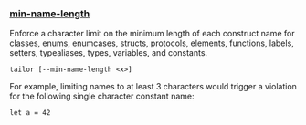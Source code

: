 ### [min-name-length](https://github.com/sleekbyte/tailor/issues/90)
Enforce a character limit on the minimum length of each construct name for classes, enums, enumcases, structs, protocols, elements, functions, labels, setters, typealiases, types, variables, and constants.

```
tailor [--min-name-length <x>]
```

For example, limiting names to at least 3 characters would trigger a violation for the following single character constant name:

```
let a = 42
```
